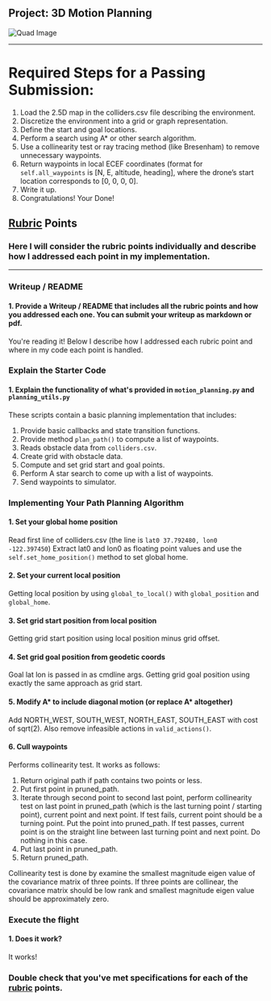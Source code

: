 ## Project: 3D Motion Planning
![Quad Image](./misc/enroute.png)

---


# Required Steps for a Passing Submission:
1. Load the 2.5D map in the colliders.csv file describing the environment.
2. Discretize the environment into a grid or graph representation.
3. Define the start and goal locations.
4. Perform a search using A* or other search algorithm.
5. Use a collinearity test or ray tracing method (like Bresenham) to remove unnecessary waypoints.
6. Return waypoints in local ECEF coordinates (format for `self.all_waypoints` is [N, E, altitude, heading], where the drone’s start location corresponds to [0, 0, 0, 0].
7. Write it up.
8. Congratulations! Your Done!

## [Rubric](https://review.udacity.com/#!/rubrics/1534/view) Points
### Here I will consider the rubric points individually and describe how I addressed each point in my implementation.  

---
### Writeup / README

#### 1. Provide a Writeup / README that includes all the rubric points and how you addressed each one.  You can submit your writeup as markdown or pdf.  

You're reading it! Below I describe how I addressed each rubric point and where in my code each point is handled.

### Explain the Starter Code

#### 1. Explain the functionality of what's provided in `motion_planning.py` and `planning_utils.py`
These scripts contain a basic planning implementation that includes:
1) Provide basic callbacks and state transition functions.
2) Provide method `plan_path()` to compute a list of waypoints.
3) Reads obstacle data from `colliders.csv`.
4) Create grid with obstacle data.
5) Compute and set grid start and goal points.
6) Perform A star search to come up with a list of waypoints.
7) Send waypoints to simulator.

### Implementing Your Path Planning Algorithm

#### 1. Set your global home position
Read first line of colliders.csv (the line is `lat0 37.792480, lon0 -122.397450`)
Extract lat0 and lon0 as floating point values and use the `self.set_home_position()` method to set global home.

#### 2. Set your current local position
Getting local position by using `global_to_local()` with `global_position` and `global_home`.

#### 3. Set grid start position from local position
Getting grid start position using local position minus grid offset.

#### 4. Set grid goal position from geodetic coords
Goal lat lon is passed in as cmdline args. Getting grid goal position using exactly the same approach as grid start.

#### 5. Modify A* to include diagonal motion (or replace A* altogether)
Add NORTH_WEST, SOUTH_WEST, NORTH_EAST, SOUTH_EAST with cost of sqrt(2).
Also remove infeasible actions in `valid_actions()`.

#### 6. Cull waypoints 
Performs collinearity test. It works as follows:
1) Return original path if path contains two points or less.
2) Put first point in pruned_path.
3) Iterate through second point to second last point, perform collinearity test on
last point in pruned_path (which is the last turning point / starting point), current point and next point.
If test fails, current point should be a turning point. Put the point into pruned_path.
If test passes, current point is on the straight line between last turning point and next point. Do nothing in this case.
4) Put last point in pruned_path.
5) Return pruned_path.

Collinearity test is done by examine the smallest magnitude eigen value of the covariance matrix of three points.
If three points are collinear, the covariance matrix should be low rank and smallest magnitude eigen value should be
approximately zero.

### Execute the flight
#### 1. Does it work?
It works!

### Double check that you've met specifications for each of the [rubric](https://review.udacity.com/#!/rubrics/1534/view) points.
